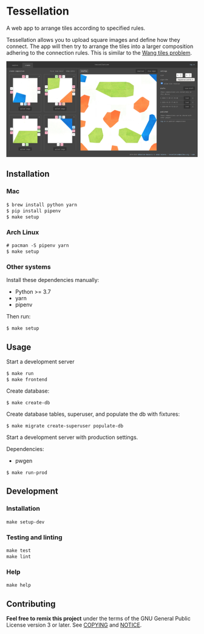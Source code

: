# Tessellation

A web app to arrange tiles according to specified rules.

Tessellation allows you to upload square images and define how they connect. The
app will then try to arrange the tiles into a larger composition adhering to the
connection rules. This is similar to the [Wang tiles
problem](https://en.wikipedia.org/wiki/Wang_tile).

![Tessellation screenshot](./tessellation/static/img/tessellation-create.png)

## Installation

### Mac

``` shell
$ brew install python yarn
$ pip install pipenv
$ make setup
```

### Arch Linux

``` shell
# pacman -S pipenv yarn
$ make setup
```

### Other systems

Install these dependencies manually:

- Python >= 3.7
- yarn
- pipenv

Then run:

``` shell
$ make setup
```

## Usage

Start a development server

``` shell
$ make run
$ make frontend
```

Create database:

``` shell
$ make create-db
```

Create database tables, superuser, and populate the db with fixtures:

``` shell
$ make migrate create-superuser populate-db
```

Start a development server with production settings.

Dependencies:

- pwgen

``` shell
$ make run-prod
```

## Development

### Installation

``` shell
make setup-dev
```

### Testing and linting

``` shell
make test
make lint
```

### Help

``` shell
make help
```

## Contributing

__Feel free to remix this project__ under the terms of the GNU General Public
License version 3 or later. See [COPYING](./COPYING) and [NOTICE](./NOTICE).
